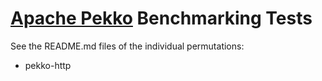 # [Apache Pekko](https://pekko.apache.org/) Benchmarking Tests


See the README.md files of the individual permutations:

* pekko-http
